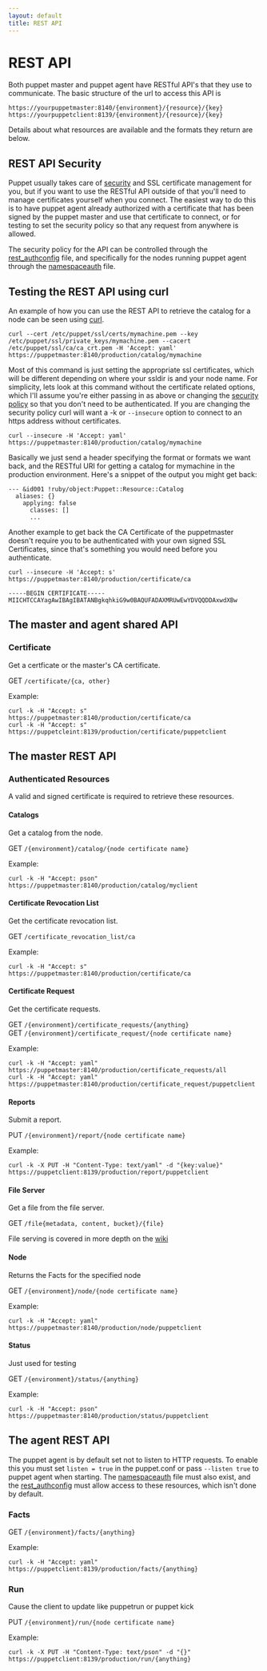 ```yaml
---
layout: default
title: REST API
---
```


# REST API

Both puppet master and puppet agent have RESTful API's that they use to communicate.
The basic structure of the url to access this API is

    https://yourpuppetmaster:8140/{environment}/{resource}/{key}
    https://yourpuppetclient:8139/{environment}/{resource}/{key}

Details about what resources are available and the formats they return are
below.

## REST API Security

Puppet usually takes care of [security](./security.html) and SSL certificate
management for you, but if you want to use the RESTful API outside of that
you'll need to manage certificates yourself when you connect.  The easiest way
to do this is to have puppet agent already authorized with a certificate that has
been signed by the puppet master and use that certificate to connect, or for
testing to set the security policy so that any request from anywhere is
allowed.

The security policy for the API can be controlled through the 
[rest_authconfig](./security.html#authconf) file, and specifically for the 
nodes running puppet agent through the 
[namespaceauth](./security.html#namespaceauthconf) file.

## Testing the REST API using curl

An example of how you can use the REST API to retrieve the catalog for a node
can be seen using [curl](http://en.wikipedia.org/wiki/CURL).

    curl --cert /etc/puppet/ssl/certs/mymachine.pem --key /etc/puppet/ssl/private_keys/mymachine.pem --cacert /etc/puppet/ssl/ca/ca_crt.pem -H 'Accept: yaml' https://puppetmaster:8140/production/catalog/mymachine

Most of this command is just setting the appropriate ssl certificates, which
will be different depending on where your ssldir is and your node name.
For simplicity, lets look at this command without the certificate related
options, which I'll assume you're either passing in as above or changing the
[security policy](./security.html) so that you don't need to be authenticated.
If you are changing the security policy curl will want a -k or `--insecure`
option to connect to an https address without certificates.

    curl --insecure -H 'Accept: yaml' https://puppetmaster:8140/production/catalog/mymachine

Basically we just send a header specifying the format or formats we want back,
and the RESTful URI for getting a catalog for mymachine in the production
environment.  Here's a snippet of the output you might get back:

    --- &id001 !ruby/object:Puppet::Resource::Catalog
      aliases: {}
        applying: false
          classes: []
          ...

Another example to get back the CA Certificate of the puppetmaster doesn't
require you to be authenticated with your own signed SSL Certificates, since
that's something you would need before you authenticate.

    curl --insecure -H 'Accept: s' https://puppetmaster:8140/production/certificate/ca

    -----BEGIN CERTIFICATE-----
    MIICHTCCAYagAwIBAgIBATANBgkqhkiG9w0BAQUFADAXMRUwEwYDVQQDDAxwdXBw

## The master and agent shared API

### Certificate

Get a certficate or the master's CA certificate.

GET `/certificate/{ca, other}`

Example:

    curl -k -H "Accept: s" https://puppetmaster:8140/production/certificate/ca
    curl -k -H "Accept: s" https://puppetcleint:8139/production/certificate/puppetclient

## The master REST API

### Authenticated Resources

A valid and signed certificate is required to retrieve these resources.

#### Catalogs

Get a catalog from the node.

GET `/{environment}/catalog/{node certificate name}`

Example:

    curl -k -H "Accept: pson" https://puppetmaster:8140/production/catalog/myclient

#### Certificate Revocation List

Get the certificate revocation list.

GET `/certificate_revocation_list/ca`

Example:

    curl -k -H "Accept: s" https://puppetmaster:8140/production/certificate/ca

#### Certificate Request

Get the certificate requests.

GET `/{environment}/certificate_requests/{anything}`  
GET `/{environment}/certificate_request/{node certificate name}`

Example:

    curl -k -H "Accept: yaml" https://puppetmaster:8140/production/certificate_requests/all
    curl -k -H "Accept: yaml" https://puppetmaster:8140/production/certificate_request/puppetclient

#### Reports

Submit a report.

PUT `/{environment}/report/{node certificate name}`

Example:

    curl -k -X PUT -H "Content-Type: text/yaml" -d "{key:value}" https://puppetclient:8139/production/report/puppetclient

#### File Server

Get a file from the file server.

GET `/file{metadata, content, bucket}/{file}`

File serving is covered in more depth on the [wiki](http://projects.puppetlabs.com/projects/puppet/wiki/File_Serving_Configuration)

#### Node

Returns the Facts for the specified node

GET `/{environment}/node/{node certificate name}`

Example:

    curl -k -H "Accept: yaml" https://puppetmaster:8140/production/node/puppetclient

#### Status

Just used for testing

GET `/{environment}/status/{anything}`

Example:

    curl -k -H "Accept: pson" https://puppetmaster:8140/production/status/puppetclient

## The agent REST API

The puppet agent is by default set not to listen to HTTP requests.  To enable this you
must set `listen = true` in the puppet.conf or pass `--listen true` to puppet agent
when starting.  The [namespaceauth](./security.html#namespaceauthconf) file must
also exist, and the [rest_authconfig](./security.html#authconf) must allow
access to these resources, which isn't done by default.

### Facts

GET `/{environment}/facts/{anything}`

Example:

    curl -k -H "Accept: yaml" https://puppetclient:8139/production/facts/{anything}

### Run

Cause the client to update like puppetrun or puppet kick

PUT `/{environment}/run/{node certificate name}`

Example:

    curl -k -X PUT -H "Content-Type: text/pson" -d "{}" https://puppetclient:8139/production/run/{anything}
